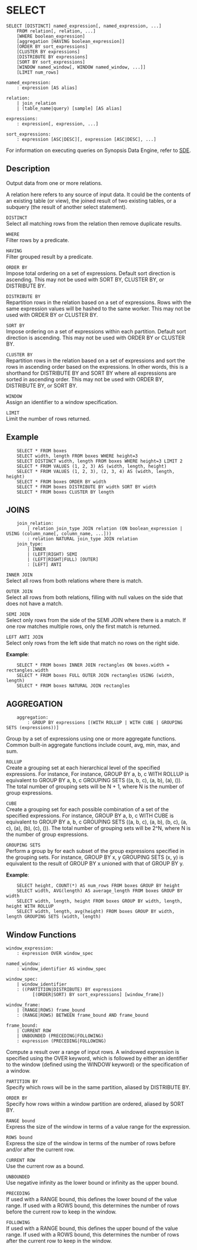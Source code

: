 # SELECT

```pre
SELECT [DISTINCT] named_expression[, named_expression, ...]
    FROM relation[, relation, ...]
    [WHERE boolean_expression]
    [aggregation [HAVING boolean_expression]]
    [ORDER BY sort_expressions]
    [CLUSTER BY expressions]
    [DISTRIBUTE BY expressions]
    [SORT BY sort_expressions]
    [WINDOW named_window[, WINDOW named_window, ...]]
    [LIMIT num_rows]

named_expression:
    : expression [AS alias]

relation:
    | join_relation
    | (table_name|query) [sample] [AS alias]

expressions:
    : expression[, expression, ...]

sort_expressions:
    : expression [ASC|DESC][, expression [ASC|DESC], ...]
```

For information on executing queries on Synopsis Data Engine, refer to [SDE](/../../aqp.md).
## Description

Output data from one or more relations.

A relation here refers to any source of input data. It could be the contents of an existing table (or view), the joined result of two existing tables, or a subquery (the result of another select statement).

`DISTINCT`</br>
Select all matching rows from the relation then remove duplicate results.

`WHERE`</br>
Filter rows by a predicate.

`HAVING`</br>
Filter grouped result by a predicate.

`ORDER BY`</br>
Impose total ordering on a set of expressions. Default sort direction is ascending. This may not be used with SORT BY, CLUSTER BY, or DISTRIBUTE BY.

`DISTRIBUTE BY`</br>
Repartition rows in the relation based on a set of expressions. Rows with the same expression values will be hashed to the same worker. This may not be used with ORDER BY or CLUSTER BY.

`SORT BY`</br>
Impose ordering on a set of expressions within each partition. Default sort direction is ascending. This may not be used with ORDER BY or CLUSTER BY.

`CLUSTER BY`</br>
Repartition rows in the relation based on a set of expressions and sort the rows in ascending order based on the expressions. In other words, this is a shorthand for DISTRIBUTE BY and SORT BY where all expressions are sorted in ascending order. This may not be used with ORDER BY, DISTRIBUTE BY, or SORT BY.

`WINDOW`</br>
Assign an identifier to a window specification.

`LIMIT`</br>
Limit the number of rows returned.


## Example

```pre
    SELECT * FROM boxes
    SELECT width, length FROM boxes WHERE height=3
    SELECT DISTINCT width, length FROM boxes WHERE height=3 LIMIT 2
    SELECT * FROM VALUES (1, 2, 3) AS (width, length, height)
    SELECT * FROM VALUES (1, 2, 3), (2, 3, 4) AS (width, length, height)
    SELECT * FROM boxes ORDER BY width
    SELECT * FROM boxes DISTRIBUTE BY width SORT BY width
    SELECT * FROM boxes CLUSTER BY length
```

JOINS
-----------

```pre
    join_relation:
        | relation join_type JOIN relation (ON boolean_expression | USING (column_name[, column_name, ...]))
        : relation NATURAL join_type JOIN relation
    join_type:
        | INNER
        | (LEFT|RIGHT) SEMI
        | (LEFT|RIGHT|FULL) [OUTER]
        : [LEFT] ANTI
```

`INNER JOIN`</br>
Select all rows from both relations where there is match.

`OUTER JOIN`</br>
Select all rows from both relations, filling with null values on the side that does not have a match.

`SEMI JOIN`</br>
Select only rows from the side of the SEMI JOIN where there is a match. If one row matches multiple rows, only the first match is returned.

`LEFT ANTI JOIN`</br>
Select only rows from the left side that match no rows on the right side.

**Example**:

```pre
    SELECT * FROM boxes INNER JOIN rectangles ON boxes.width = rectangles.width
    SELECT * FROM boxes FULL OUTER JOIN rectangles USING (width, length)
    SELECT * FROM boxes NATURAL JOIN rectangles
```

AGGREGATION
------------

```pre
    aggregation:
        : GROUP BY expressions [(WITH ROLLUP | WITH CUBE | GROUPING SETS (expressions))]
```

Group by a set of expressions using one or more aggregate functions. Common built-in aggregate functions include count, avg, min, max, and sum.

`ROLLUP`</br>
Create a grouping set at each hierarchical level of the specified expressions. For instance, For instance, GROUP BY a, b, c WITH ROLLUP is equivalent to GROUP BY a, b, c GROUPING SETS ((a, b, c), (a, b), (a), ()). The total number of grouping sets will be N + 1, where N is the number of group expressions.

`CUBE`</br>
Create a grouping set for each possible combination of a set of the specified expressions. For instance, GROUP BY a, b, c WITH CUBE is equivalent to GROUP BY a, b, c GROUPING SETS ((a, b, c), (a, b), (b, c), (a, c), (a), (b), (c), ()). The total number of grouping sets will be 2^N, where N is the number of group expressions.

`GROUPING SETS`</br>
Perform a group by for each subset of the group expressions specified in the grouping sets. For instance, GROUP BY x, y GROUPING SETS (x, y) is equivalent to the result of GROUP BY x unioned with that of GROUP BY y.

**Example**:

```pre
    SELECT height, COUNT(*) AS num_rows FROM boxes GROUP BY height
    SELECT width, AVG(length) AS average_length FROM boxes GROUP BY width
    SELECT width, length, height FROM boxes GROUP BY width, length, height WITH ROLLUP
    SELECT width, length, avg(height) FROM boxes GROUP BY width, length GROUPING SETS (width, length)
```

Window Functions
--------------

```pre
window_expression:
    : expression OVER window_spec

named_window:
    : window_identifier AS window_spec

window_spec:
    | window_identifier
    : ((PARTITION|DISTRIBUTE) BY expressions
          [(ORDER|SORT) BY sort_expressions] [window_frame])

window_frame:
    | (RANGE|ROWS) frame_bound
    : (RANGE|ROWS) BETWEEN frame_bound AND frame_bound

frame_bound:
    | CURRENT ROW
    | UNBOUNDED (PRECEDING|FOLLOWING)
    : expression (PRECEDING|FOLLOWING)
```

Compute a result over a range of input rows. A windowed expression is specified using the OVER keyword, which is followed by either an identifier to the window (defined using the WINDOW keyword) or the specification of a window.

`PARTITION BY`</br>
Specify which rows will be in the same partition, aliased by DISTRIBUTE BY.

`ORDER BY`</br>
Specify how rows within a window partition are ordered, aliased by SORT BY.

`RANGE bound`</br>
Express the size of the window in terms of a value range for the expression.

`ROWS bound`</br>
Express the size of the window in terms of the number of rows before and/or after the current row.

`CURRENT ROW`</br>
Use the current row as a bound.

`UNBOUNDED`</br>
Use negative infinity as the lower bound or infinity as the upper bound.

`PRECEDING`</br>
If used with a RANGE bound, this defines the lower bound of the value range. If used with a ROWS bound, this determines the number of rows before the current row to keep in the window.

`FOLLOWING`</br>
If used with a RANGE bound, this defines the upper bound of the value range. If used with a ROWS bound, this determines the number of rows after the current row to keep in the window.
